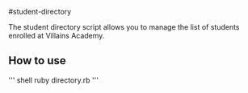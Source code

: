 #student-directory

The student directory script allows you to manage the list of students enrolled at Villains Academy.

## How to use ##

''' shell
ruby directory.rb
'''
